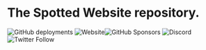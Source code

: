 # The Spotted Website repository.
![GitHub deployments](https://img.shields.io/github/deployments/SpottedTrouble/friendly-funkin/github-pages?label=Website%20Deployment&style=plastic)  ![Website](https://img.shields.io/website?style=plastic&url=https%3A%2F%2Fspottedtrouble.github.io%2Ffriendly-funkin%2F)![GitHub Sponsors](https://img.shields.io/github/sponsors/SpottedTrouble?style=plastic) ![Discord](https://img.shields.io/discord/854930838209691669?label=Discord%20Server&style=plastic) ![Twitter Follow](https://img.shields.io/twitter/follow/SpotWasFound?style=social)
